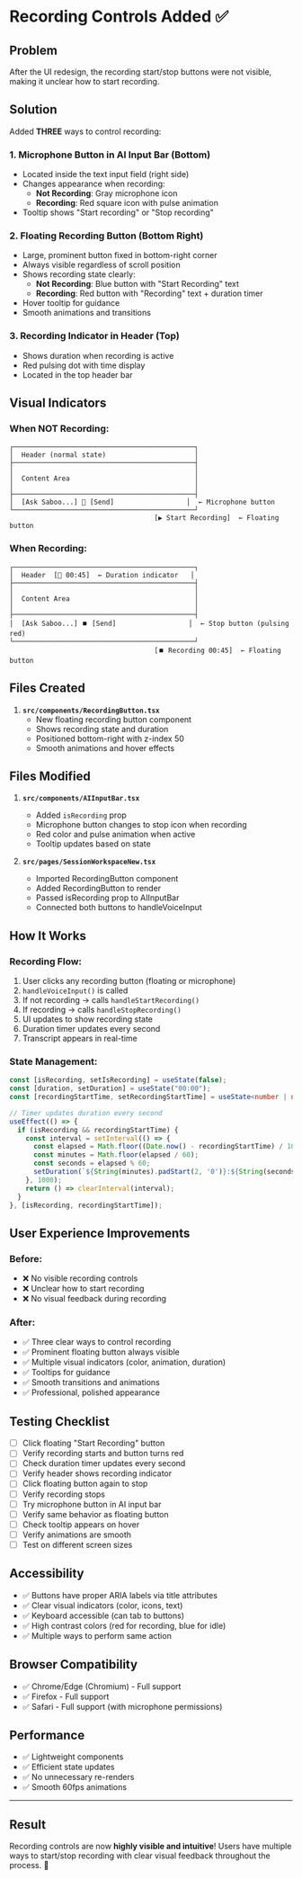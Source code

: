 # Recording Controls Added ✅

## Problem
After the UI redesign, the recording start/stop buttons were not visible, making it unclear how to start recording.

## Solution
Added **THREE** ways to control recording:

### 1. **Microphone Button in AI Input Bar** (Bottom)
- Located inside the text input field (right side)
- Changes appearance when recording:
  - **Not Recording**: Gray microphone icon
  - **Recording**: Red square icon with pulse animation
- Tooltip shows "Start recording" or "Stop recording"

### 2. **Floating Recording Button** (Bottom Right)
- Large, prominent button fixed in bottom-right corner
- Always visible regardless of scroll position
- Shows recording state clearly:
  - **Not Recording**: Blue button with "Start Recording" text
  - **Recording**: Red button with "Recording" text + duration timer
- Hover tooltip for guidance
- Smooth animations and transitions

### 3. **Recording Indicator in Header** (Top)
- Shows duration when recording is active
- Red pulsing dot with time display
- Located in the top header bar

## Visual Indicators

### When NOT Recording:
```
┌─────────────────────────────────────────────┐
│  Header (normal state)                      │
├─────────────────────────────────────────────┤
│                                             │
│  Content Area                               │
│                                             │
├─────────────────────────────────────────────┤
│  [Ask Saboo...] 🎤 [Send]                  │  ← Microphone button
└─────────────────────────────────────────────┘
                                    [▶ Start Recording]  ← Floating button
```

### When Recording:
```
┌─────────────────────────────────────────────┐
│  Header  [🔴 00:45]  ← Duration indicator   │
├─────────────────────────────────────────────┤
│                                             │
│  Content Area                               │
│                                             │
├─────────────────────────────────────────────┤
│  [Ask Saboo...] ⏹️ [Send]                  │  ← Stop button (pulsing red)
└─────────────────────────────────────────────┘
                                    [⏹️ Recording 00:45]  ← Floating button
```

## Files Created

1. **`src/components/RecordingButton.tsx`**
   - New floating recording button component
   - Shows recording state and duration
   - Positioned bottom-right with z-index 50
   - Smooth animations and hover effects

## Files Modified

1. **`src/components/AIInputBar.tsx`**
   - Added `isRecording` prop
   - Microphone button changes to stop icon when recording
   - Red color and pulse animation when active
   - Tooltip updates based on state

2. **`src/pages/SessionWorkspaceNew.tsx`**
   - Imported RecordingButton component
   - Added RecordingButton to render
   - Passed isRecording prop to AIInputBar
   - Connected both buttons to handleVoiceInput

## How It Works

### Recording Flow:
1. User clicks any recording button (floating or microphone)
2. `handleVoiceInput()` is called
3. If not recording → calls `handleStartRecording()`
4. If recording → calls `handleStopRecording()`
5. UI updates to show recording state
6. Duration timer updates every second
7. Transcript appears in real-time

### State Management:
```typescript
const [isRecording, setIsRecording] = useState(false);
const [duration, setDuration] = useState("00:00");
const [recordingStartTime, setRecordingStartTime] = useState<number | null>(null);

// Timer updates duration every second
useEffect(() => {
  if (isRecording && recordingStartTime) {
    const interval = setInterval(() => {
      const elapsed = Math.floor((Date.now() - recordingStartTime) / 1000);
      const minutes = Math.floor(elapsed / 60);
      const seconds = elapsed % 60;
      setDuration(`${String(minutes).padStart(2, '0')}:${String(seconds).padStart(2, '0')}`);
    }, 1000);
    return () => clearInterval(interval);
  }
}, [isRecording, recordingStartTime]);
```

## User Experience Improvements

### Before:
- ❌ No visible recording controls
- ❌ Unclear how to start recording
- ❌ No visual feedback during recording

### After:
- ✅ Three clear ways to control recording
- ✅ Prominent floating button always visible
- ✅ Multiple visual indicators (color, animation, duration)
- ✅ Tooltips for guidance
- ✅ Smooth transitions and animations
- ✅ Professional, polished appearance

## Testing Checklist

- [ ] Click floating "Start Recording" button
- [ ] Verify recording starts and button turns red
- [ ] Check duration timer updates every second
- [ ] Verify header shows recording indicator
- [ ] Click floating button again to stop
- [ ] Verify recording stops
- [ ] Try microphone button in AI input bar
- [ ] Verify same behavior as floating button
- [ ] Check tooltip appears on hover
- [ ] Verify animations are smooth
- [ ] Test on different screen sizes

## Accessibility

- ✅ Buttons have proper ARIA labels via title attributes
- ✅ Clear visual indicators (color, icons, text)
- ✅ Keyboard accessible (can tab to buttons)
- ✅ High contrast colors (red for recording, blue for idle)
- ✅ Multiple ways to perform same action

## Browser Compatibility

- ✅ Chrome/Edge (Chromium) - Full support
- ✅ Firefox - Full support
- ✅ Safari - Full support (with microphone permissions)

## Performance

- ✅ Lightweight components
- ✅ Efficient state updates
- ✅ No unnecessary re-renders
- ✅ Smooth 60fps animations

---

## Result

Recording controls are now **highly visible and intuitive**! Users have multiple ways to start/stop recording with clear visual feedback throughout the process. 🎉
